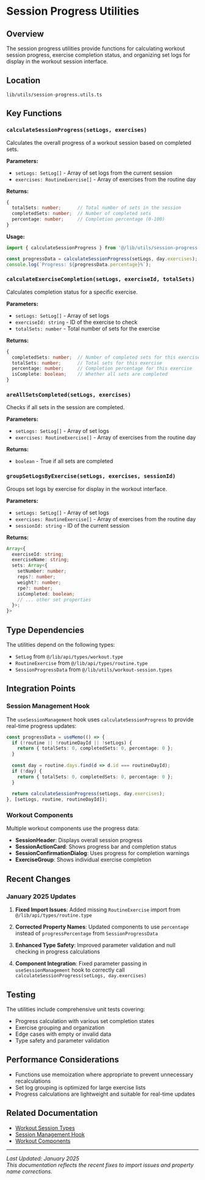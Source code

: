 # Session Progress Utilities

## Overview

The session progress utilities provide functions for calculating workout session progress, exercise completion status, and organizing set logs for display in the workout session interface.

## Location

```
lib/utils/session-progress.utils.ts
```

## Key Functions

### `calculateSessionProgress(setLogs, exercises)`

Calculates the overall progress of a workout session based on completed sets.

**Parameters:**
- `setLogs: SetLog[]` - Array of set logs from the current session
- `exercises: RoutineExercise[]` - Array of exercises from the routine day

**Returns:**
```typescript
{
  totalSets: number;      // Total number of sets in the session
  completedSets: number;  // Number of completed sets
  percentage: number;     // Completion percentage (0-100)
}
```

**Usage:**
```typescript
import { calculateSessionProgress } from '@/lib/utils/session-progress.utils';

const progressData = calculateSessionProgress(setLogs, day.exercises);
console.log(`Progress: ${progressData.percentage}%`);
```

### `calculateExerciseCompletion(setLogs, exerciseId, totalSets)`

Calculates completion status for a specific exercise.

**Parameters:**
- `setLogs: SetLog[]` - Array of set logs
- `exerciseId: string` - ID of the exercise to check
- `totalSets: number` - Total number of sets for the exercise

**Returns:**
```typescript
{
  completedSets: number;  // Number of completed sets for this exercise
  totalSets: number;      // Total sets for this exercise
  percentage: number;     // Completion percentage for this exercise
  isComplete: boolean;    // Whether all sets are completed
}
```

### `areAllSetsCompleted(setLogs, exercises)`

Checks if all sets in the session are completed.

**Parameters:**
- `setLogs: SetLog[]` - Array of set logs
- `exercises: RoutineExercise[]` - Array of exercises from the routine day

**Returns:**
- `boolean` - True if all sets are completed

### `groupSetLogsByExercise(setLogs, exercises, sessionId)`

Groups set logs by exercise for display in the workout interface.

**Parameters:**
- `setLogs: SetLog[]` - Array of set logs
- `exercises: RoutineExercise[]` - Array of exercises from the routine day
- `sessionId: string` - ID of the current session

**Returns:**
```typescript
Array<{
  exerciseId: string;
  exerciseName: string;
  sets: Array<{
    setNumber: number;
    reps?: number;
    weight?: number;
    rpe?: number;
    isCompleted: boolean;
    // ... other set properties
  }>;
}>
```

## Type Dependencies

The utilities depend on the following types:

- `SetLog` from `@/lib/api/types/workout.type`
- `RoutineExercise` from `@/lib/api/types/routine.type`
- `SessionProgressData` from `@/lib/utils/workout-session.types`

## Integration Points

### Session Management Hook

The `useSessionManagement` hook uses `calculateSessionProgress` to provide real-time progress updates:

```typescript
const progressData = useMemo(() => {
  if (!routine || !routineDayId || !setLogs) {
    return { totalSets: 0, completedSets: 0, percentage: 0 };
  }
  
  const day = routine.days.find(d => d.id === routineDayId);
  if (!day) {
    return { totalSets: 0, completedSets: 0, percentage: 0 };
  }
  
  return calculateSessionProgress(setLogs, day.exercises);
}, [setLogs, routine, routineDayId]);
```

### Workout Components

Multiple workout components use the progress data:

- **SessionHeader**: Displays overall session progress
- **SessionActionCard**: Shows progress bar and completion status
- **SessionConfirmationDialog**: Uses progress for completion warnings
- **ExerciseGroup**: Shows individual exercise completion

## Recent Changes

### January 2025 Updates

1. **Fixed Import Issues**: Added missing `RoutineExercise` import from `@/lib/api/types/routine.type`

2. **Corrected Property Names**: Updated components to use `percentage` instead of `progressPercentage` from `SessionProgressData`

3. **Enhanced Type Safety**: Improved parameter validation and null checking in progress calculations

4. **Component Integration**: Fixed parameter passing in `useSessionManagement` hook to correctly call `calculateSessionProgress(setLogs, day.exercises)`

## Testing

The utilities include comprehensive unit tests covering:

- Progress calculation with various set completion states
- Exercise grouping and organization
- Edge cases with empty or invalid data
- Type safety and parameter validation

## Performance Considerations

- Functions use memoization where appropriate to prevent unnecessary recalculations
- Set log grouping is optimized for large exercise lists
- Progress calculations are lightweight and suitable for real-time updates

## Related Documentation

- [Workout Session Types](../workout-session-types.md)
- [Session Management Hook](../../hooks/use-session-management.md)
- [Workout Components](../../components/features/workout-session.md)

---

*Last Updated: January 2025*  
*This documentation reflects the recent fixes to import issues and property name corrections.*